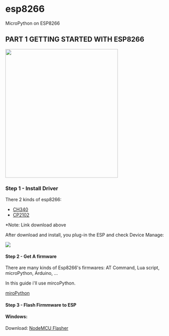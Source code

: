 # esp8266
MicroPython on ESP8266

## PART 1  GETTING STARTED WITH ESP8266

<img src="https://imgur.com/QLv7y19.jpg" height="400" width="350">

### Step 1 - Install Driver

There 2 kinds of esp8266:
- [CH340](https://sparks.gogo.co.nz/assets/_site_/downloads/CH34x_Install_Windows_v3_4.zip)
- [CP2102](https://www.silabs.com/documents/public/software/CP210x_Universal_Windows_Driver.zip)

*Note: Link download above

After download and install, you plug-in the ESP and check Device Manage:

<img src="https://imgur.com/XQ1uemr.png">

#### Step 2 - Get A firmware

There are many kinds of  Esp8266's firmwares: AT Command, Lua script, microPython, Arduino, ...

In this guide i'll use mircoPython.

[miroPython](https://micropython.org/download)

#### Step 3 - Flash Firmmware to ESP

#### Windows:

Download:
[NodeMCU Flasher](https://github.com/nodemcu/nodemcu-flasher)

